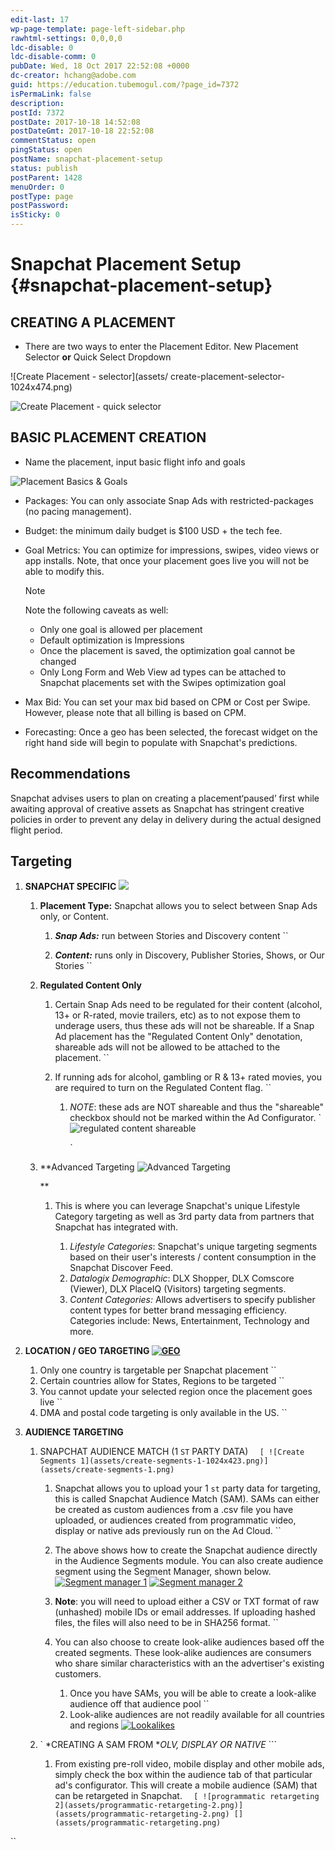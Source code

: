 ```yaml
---
edit-last: 17
wp-page-template: page-left-sidebar.php
rawhtml-settings: 0,0,0,0
ldc-disable: 0
ldc-disable-comm: 0
pubDate: Wed, 18 Oct 2017 22:52:08 +0000
dc-creator: hchang@adobe.com
guid: https://education.tubemogul.com/?page_id=7372
isPermaLink: false
description: 
postId: 7372
postDate: 2017-10-18 14:52:08
postDateGmt: 2017-10-18 22:52:08
commentStatus: open
pingStatus: open
postName: snapchat-placement-setup
status: publish
postParent: 1428
menuOrder: 0
postType: page
postPassword: 
isSticky: 0
---
```


# Snapchat Placement Setup {#snapchat-placement-setup}

## CREATING A PLACEMENT

* There are two ways to enter the Placement Editor. New Placement Selector **or** Quick Select Dropdown

![Create Placement - selector](assets/ create-placement-selector-1024x474.png)

![Create Placement - quick selector](assets/create-placement-quick-selector-1024x444.png)


## BASIC PLACEMENT CREATION

* Name the placement, input basic flight info and goals

![Placement Basics & Goals](assets/placement-basics-goals-1024x693.png)

* Packages: You can only associate Snap Ads with restricted-packages (no pacing management). 
  
* Budget: the minimum daily budget is $100 USD + the tech fee.
  
* Goal Metrics: You can optimize for impressions, swipes, video views or app installs. Note, that once your placement goes live you will not be able to modify this. 

  >[!NOTE]
  >
  >Note the following caveats as well:
  >* Only one goal is allowed per placement
  >* Default optimization is Impressions
  >* Once the placement is saved, the optimization goal cannot be changed
  >* Only Long Form and Web View ad types can be attached to Snapchat placements set with the Swipes optimization goal
  
* Max Bid: You can set your max bid based on CPM or Cost per Swipe. However, please note that all billing is based on CPM.
  
* Forecasting: Once a geo has been selected, the forecast widget on the right hand side will begin to populate with Snapchat's predictions.
    
## Recommendations
  
Snapchat advises users to plan on creating a placement‘paused’ first while awaiting approval of creative assets as Snapchat has stringent creative policies in order to prevent any delay in delivery during the actual designed flight period.
  



## Targeting


1. **SNAPCHAT SPECIFIC** 
   ![](assets/targeting-snap2.png)

    1. **Placement Type:** Snapchat allows you to select between Snap Ads only, or Content.

        1. ***Snap Ads:*** run between Stories and Discovery content ``
        
        1. ***Content:*** runs only in Discovery, Publisher Stories, Shows, or Our Stories ``

    1. **Regulated Content Only**

        1. Certain Snap Ads need to be regulated for their content (alcohol, 13+ or R-rated, movie trailers, etc) as to not expose them to underage users, thus these ads will not be shareable.  If a Snap Ad placement has the "Regulated Content Only" denotation, shareable ads will not be allowed to be attached to the placement. ``
        1. If running ads for alcohol, gambling or R & 13+ rated movies, you are required to turn on the Regulated Content flag. ``

            1. *NOTE*: these ads are NOT shareable and thus the "shareable" checkbox should not be marked within the Ad Configurator. `&nbsp; ![regulated content shareable](assets/regulated-content-shareable-300x105.png)            
            
               `

    1. **Advanced Targeting ![Advanced Targeting](assets/advanced-targeting-1024x349.png)    
    
       **

        1. This is where you can leverage Snapchat's unique Lifestyle Category targeting as well as 3rd party data from partners that Snapchat has integrated with.

            1. *Lifestyle Categories*: Snapchat's unique targeting segments based on their user's interests / content consumption in the Snapchat Discover Feed.
            1. *Datalogix Demographic*:&nbsp;DLX Shopper, DLX Comscore (Viewer), DLX PlaceIQ (Visitors) targeting segments.
            1. *Content Categories:* Allows advertisers to specify publisher content types for better brand messaging efficiency. Categories include: News, Entertainment, Technology and more.

1. **LOCATION / GEO TARGETING [ ![GEO](assets/geo-1024x590.png)](assets/geo.png)**

    1. Only one country is targetable per Snapchat placement ``
    1. Certain countries allow for States, Regions to be targeted ``
    1. You cannot update your selected region once the placement goes live ``
    1. DMA and postal code targeting is only available in the US. ``

1. **AUDIENCE TARGETING**

    1. SNAPCHAT AUDIENCE MATCH (1 `ST` PARTY DATA) `  [ ![Create Segments 1](assets/create-segments-1-1024x423.png)](assets/create-segments-1.png)`

        1. Snapchat allows you to upload your 1 `st` party data for targeting, this is called Snapchat Audience Match (SAM). SAMs can either be created as custom audiences from a .csv file you have uploaded, or audiences created from programmatic video, display or native ads previously run on the Ad Cloud.  ``
        
        1. The above shows how to create the Snapchat audience directly in the Audience Segments module. You can also create audience segment using the Segment Manager, shown below. [ ![Segment manager 1](assets/segment-manager-1-1024x365.png)](assets/segment-manager-1.png) [ ![Segment manager 2](assets/segment-manager-2.png)](assets/segment-manager-2.png)
        
        1. **Note**: you will need to upload either a CSV or TXT format of raw (unhashed) mobile IDs or email addresses. If uploading hashed files, the files will also need to be in SHA256 format. ``
        
        1. You can also choose to create look-alike audiences based off the created segments. These look-alike audiences are consumers who share similar characteristics with&nbsp;an the&nbsp;advertiser's existing customers.

            1. Once you have SAMs, you will be able to create a look-alike audience off that audience pool ``
            1. Look-alike audiences are not readily available for all countries and regions [ ![Lookalikes](assets/lookalikes-300x169.png)](assets/lookalikes.png)

    1. ` *CREATING A SAM FROM **OLV, DISPLAY OR NATIVE* ```

        1. From existing pre-roll video, mobile display and other mobile ads, simply check the box within the audience tab of that particular ad's configurator. This will create a mobile audience (SAM) that can be retargeted in Snapchat. `  [ ![programmatic retargeting 2](assets/programmatic-retargeting-2.png)](assets/programmatic-retargeting-2.png) [](assets/programmatic-retargeting.png)`

`` 